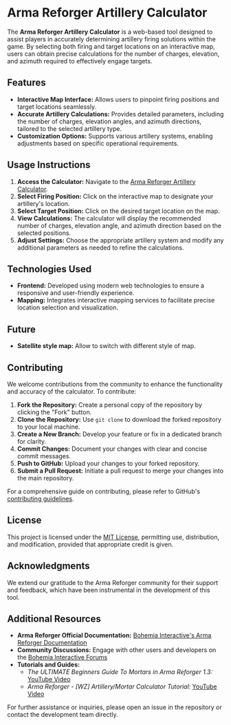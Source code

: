 # Arma Reforger Artillery Calculator

The **Arma Reforger Artillery Calculator** is a web-based tool designed to assist players in accurately determining artillery firing solutions within the game. By selecting both firing and target locations on an interactive map, users can obtain precise calculations for the number of charges, elevation, and azimuth required to effectively engage targets.

## Features

- **Interactive Map Interface:** Allows users to pinpoint firing positions and target locations seamlessly.
- **Accurate Artillery Calculations:** Provides detailed parameters, including the number of charges, elevation angles, and azimuth directions, tailored to the selected artillery type.
- **Customization Options:** Supports various artillery systems, enabling adjustments based on specific operational requirements.

## Usage Instructions

1. **Access the Calculator:** Navigate to the [Arma Reforger Artillery Calculator](https://arma-reforger-artillery-calculator.vercel.app/).
2. **Select Firing Position:** Click on the interactive map to designate your artillery's location.
3. **Select Target Position:** Click on the desired target location on the map.
4. **View Calculations:** The calculator will display the recommended number of charges, elevation angle, and azimuth direction based on the selected positions.
5. **Adjust Settings:** Choose the appropriate artillery system and modify any additional parameters as needed to refine the calculations.

## Technologies Used

- **Frontend:** Developed using modern web technologies to ensure a responsive and user-friendly experience.
- **Mapping:** Integrates interactive mapping services to facilitate precise location selection and visualization.

## Future

- **Satellite style map:** Allow to switch with different style of map.

## Contributing

We welcome contributions from the community to enhance the functionality and accuracy of the calculator. To contribute:

1. **Fork the Repository:** Create a personal copy of the repository by clicking the "Fork" button.
2. **Clone the Repository:** Use `git clone` to download the forked repository to your local machine.
3. **Create a New Branch:** Develop your feature or fix in a dedicated branch for clarity.
4. **Commit Changes:** Document your changes with clear and concise commit messages.
5. **Push to GitHub:** Upload your changes to your forked repository.
6. **Submit a Pull Request:** Initiate a pull request to merge your changes into the main repository.

For a comprehensive guide on contributing, please refer to GitHub's [contributing guidelines](https://docs.github.com/en/get-started/quickstart/contributing-to-projects).

## License

This project is licensed under the [MIT License](LICENSE), permitting use, distribution, and modification, provided that appropriate credit is given.

## Acknowledgments

We extend our gratitude to the Arma Reforger community for their support and feedback, which have been instrumental in the development of this tool.

## Additional Resources

- **Arma Reforger Official Documentation:** [Bohemia Interactive's Arma Reforger Documentation](https://community.bistudio.com/wiki/Arma_Reforger:Main_Page)
- **Community Discussions:** Engage with other users and developers on the [Bohemia Interactive Forums](https://forums.bohemia.net/forums/forum/316-arma-reforger/)
- **Tutorials and Guides:**
   - *The ULTIMATE Beginners Guide To Mortars in Arma Reforger 1.3:* [YouTube Video](https://www.youtube.com/watch?v=PH4kEx_x4w8)
   - *Arma Reforger - [WZ] Artillery/Mortar Calculator Tutorial:* [YouTube Video](https://www.youtube.com/watch?v=d4uGNc4dJ4U)

For further assistance or inquiries, please open an issue in the repository or contact the development team directly.